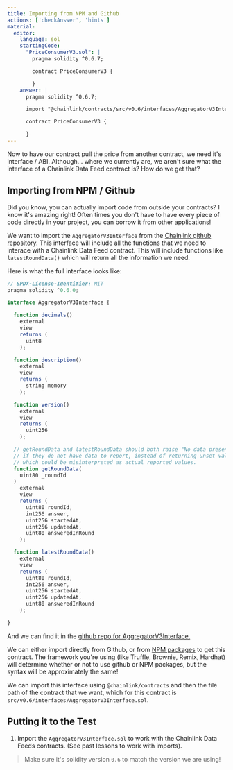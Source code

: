 ```yaml
---
title: Importing from NPM and Github
actions: ['checkAnswer', 'hints']
material:
  editor:
    language: sol
    startingCode:
      "PriceConsumerV3.sol": |
        pragma solidity ^0.6.7;

        contract PriceConsumerV3 {

        }
    answer: |
      pragma solidity ^0.6.7;

      import "@chainlink/contracts/src/v0.6/interfaces/AggregatorV3Interface.sol";

      contract PriceConsumerV3 {

      }
---
```


Now to have our contract pull the price from another contract, we need it's interface / ABI. Although... where we currently are, we aren't sure what the interface of a Chainlink Data Feed contract is? How do we get that? 

## Importing from NPM / Github

Did you know, you can actually import code from outside your contracts? I know it's amazing right! Often times you don't have to have every piece of code directly in your project, you can borrow it from other applications!

We want to import the `AggregatorV3Interface` from the [Chainlink github repository](https://github.com/smartcontractkit/chainlink). This interface will include all the functions that we need to interace with a Chainlink Data Feed contract. This will include functions like `latestRoundData()` which will return all the information we need. 

Here is what the full interface looks like: 
```javascript
// SPDX-License-Identifier: MIT
pragma solidity ^0.6.0;

interface AggregatorV3Interface {

  function decimals()
    external
    view
    returns (
      uint8
    );

  function description()
    external
    view
    returns (
      string memory
    );

  function version()
    external
    view
    returns (
      uint256
    );

  // getRoundData and latestRoundData should both raise "No data present"
  // if they do not have data to report, instead of returning unset values
  // which could be misinterpreted as actual reported values.
  function getRoundData(
    uint80 _roundId
  )
    external
    view
    returns (
      uint80 roundId,
      int256 answer,
      uint256 startedAt,
      uint256 updatedAt,
      uint80 answeredInRound
    );

  function latestRoundData()
    external
    view
    returns (
      uint80 roundId,
      int256 answer,
      uint256 startedAt,
      uint256 updatedAt,
      uint80 answeredInRound
    );

}
```
And we can find it in the [github repo for AggregatorV3Interface.](https://github.com/smartcontractkit/chainlink/blob/master/contracts/src/v0.6/interfaces/AggregatorV3Interface.sol)

We can either import directly from Github, or from [NPM packages](https://www.npmjs.com/package/@chainlink/contracts) to get this contract. The framework you're using (like Truffle, Brownie, Remix, Hardhat) will determine whether or not to use github or NPM packages, but the syntax will be approximately the same!

We can import this interface using `@chainlink/contracts` and then the file path of the contract that we want, which for this contract is `src/v0.6/interfaces/AggregatorV3Interface.sol`. 

## Putting it to the Test

1. Import the `AggregatorV3Interface.sol` to work with the Chainlink Data Feeds contracts. (See past lessons to work with imports).

> Make sure it's solidity version `0.6` to match the version we are using! 
